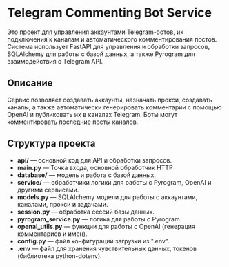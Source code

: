 # Telegram Commenting Bot Service

Это проект для управления аккаунтами Telegram-ботов, их подключения к каналам и автоматического комментирования постов. 
Система использует FastAPI для управления и обработки запросов, SQLAlchemy для работы с базой данных, 
а также Pyrogram для взаимодействия с Telegram API.

## Описание

Сервис позволяет создавать аккаунты, назначать прокси, создавать каналы, а также автоматически генерировать комментарии 
с помощью OpenAI и публиковать их в каналах Telegram. Боты могут комментировать последние посты каналов.

## Структура проекта

- **api/** — основной код для API и обработки запросов.
- **main.py** — Точка входа, основной обработчик HTTP
- **database/** — модель и работа с базой данных.
- **service/** — обработчики логики для работы с Pyrogram, OpenAI и другими сервисами.
- **models.py** — SQLAlchemy модели для работы с аккаунтами, каналами, прокси и задачами.
- **session.py** — обработка сессий базы данных.
- **pyrogram_service.py** — логика для работы с Pyrogram.
- **openai_utils.py** — функции для работы с OpenAI (генерация комментариев и имен).
- **config.py** — файл конфигурации загрузки из ".env".
- **.env** — файл для хранения чувствительных данных, токенов (библиотека python-dotenv).